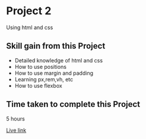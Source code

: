 # Project 2

Using html and css

## Skill gain from this Project

- Detailed knowledge of html and css
- How to use positions
- How to use margin and padding
- Learning px,rem,vh, etc
- How to use flexbox

## Time taken to complete this Project

5 hours

[Live link](https://precious-starlight-414c2c.netlify.app)

